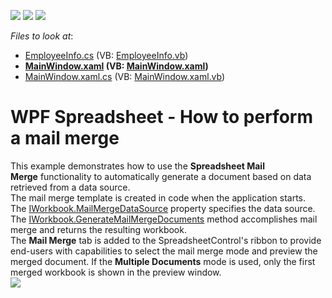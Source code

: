 <!-- default badges list -->
![](https://img.shields.io/endpoint?url=https://codecentral.devexpress.com/api/v1/VersionRange/128612839/17.1.3%2B)
[![](https://img.shields.io/badge/Open_in_DevExpress_Support_Center-FF7200?style=flat-square&logo=DevExpress&logoColor=white)](https://supportcenter.devexpress.com/ticket/details/T618180)
[![](https://img.shields.io/badge/📖_How_to_use_DevExpress_Examples-e9f6fc?style=flat-square)](https://docs.devexpress.com/GeneralInformation/403183)
<!-- default badges end -->
<!-- default file list -->
*Files to look at*:

* [EmployeeInfo.cs](./CS/WpfSpreadsheetMailMerge/EmployeeInfo.cs) (VB: [EmployeeInfo.vb](./VB/WpfSpreadsheetMailMerge/EmployeeInfo.vb))
* **[MainWindow.xaml](./CS/WpfSpreadsheetMailMerge/MainWindow.xaml) (VB: [MainWindow.xaml](./VB/WpfSpreadsheetMailMerge/MainWindow.xaml))**
* [MainWindow.xaml.cs](./CS/WpfSpreadsheetMailMerge/MainWindow.xaml.cs) (VB: [MainWindow.xaml.vb](./VB/WpfSpreadsheetMailMerge/MainWindow.xaml.vb))
<!-- default file list end -->
# WPF Spreadsheet - How to perform a mail merge


This example demonstrates how to use the <strong>Spreadsheet Mail Merge</strong> functionality to automatically generate a document based on data retrieved from a data source. <br>The mail merge template is created in code when the application starts. The <a href="https://documentation.devexpress.com/CoreLibraries/DevExpress.Spreadsheet.IWorkbook.MailMergeDataSource.property">IWorkbook.MailMergeDataSource</a> property specifies the data source. The <a href="https://documentation.devexpress.com/CoreLibraries/DevExpress.Spreadsheet.IWorkbook.GenerateMailMergeDocuments.method">IWorkbook.GenerateMailMergeDocuments</a> method accomplishes mail merge and returns the resulting workbook.<br>The <strong>Mail Merge</strong> tab is added to the SpreadsheetControl's ribbon to provide end-users with capabilities to select the mail merge mode and preview the merged document. If the <strong>Multiple Documents</strong> mode is used, only the first merged workbook is shown in the preview window.<br><img src="https://raw.githubusercontent.com/DevExpress-Examples/wpf-spreadsheet-how-to-perform-a-mail-merge-t618180/17.1.3+/media/c9160390-a446-4e31-b83a-b290731e5fa6.png">

<br/>


